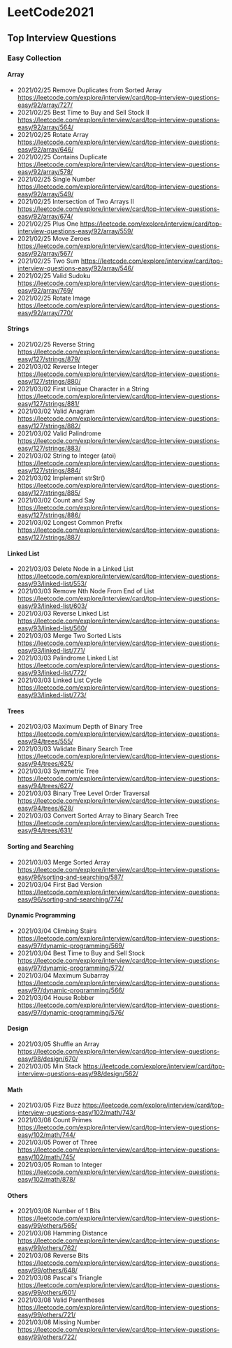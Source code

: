 # LeetCode2021
## Top Interview Questions
### Easy Collection 
#### Array
* 2021/02/25 Remove Duplicates from Sorted Array https://leetcode.com/explore/interview/card/top-interview-questions-easy/92/array/727/
* 2021/02/25 Best Time to Buy and Sell Stock II https://leetcode.com/explore/interview/card/top-interview-questions-easy/92/array/564/
* 2021/02/25 Rotate Array https://leetcode.com/explore/interview/card/top-interview-questions-easy/92/array/646/
* 2021/02/25 Contains Duplicate https://leetcode.com/explore/interview/card/top-interview-questions-easy/92/array/578/
* 2021/02/25 Single Number https://leetcode.com/explore/interview/card/top-interview-questions-easy/92/array/549/
* 2021/02/25 Intersection of Two Arrays II https://leetcode.com/explore/interview/card/top-interview-questions-easy/92/array/674/
* 2021/02/25 Plus One https://leetcode.com/explore/interview/card/top-interview-questions-easy/92/array/559/
* 2021/02/25 Move Zeroes https://leetcode.com/explore/interview/card/top-interview-questions-easy/92/array/567/
* 2021/02/25 Two Sum https://leetcode.com/explore/interview/card/top-interview-questions-easy/92/array/546/
* 2021/02/25 Valid Sudoku https://leetcode.com/explore/interview/card/top-interview-questions-easy/92/array/769/
* 2021/02/25 Rotate Image https://leetcode.com/explore/interview/card/top-interview-questions-easy/92/array/770/
#### Strings
* 2021/02/25 Reverse String https://leetcode.com/explore/interview/card/top-interview-questions-easy/127/strings/879/
* 2021/03/02 Reverse Integer https://leetcode.com/explore/interview/card/top-interview-questions-easy/127/strings/880/
* 2021/03/02 First Unique Character in a String https://leetcode.com/explore/interview/card/top-interview-questions-easy/127/strings/881/
* 2021/03/02 Valid Anagram https://leetcode.com/explore/interview/card/top-interview-questions-easy/127/strings/882/
* 2021/03/02 Valid Palindrome https://leetcode.com/explore/interview/card/top-interview-questions-easy/127/strings/883/
* 2021/03/02 String to Integer (atoi) https://leetcode.com/explore/interview/card/top-interview-questions-easy/127/strings/884/
* 2021/03/02 Implement strStr() https://leetcode.com/explore/interview/card/top-interview-questions-easy/127/strings/885/
* 2021/03/02 Count and Say https://leetcode.com/explore/interview/card/top-interview-questions-easy/127/strings/886/
* 2021/03/02 Longest Common Prefix https://leetcode.com/explore/interview/card/top-interview-questions-easy/127/strings/887/
#### Linked List
* 2021/03/03 Delete Node in a Linked List https://leetcode.com/explore/interview/card/top-interview-questions-easy/93/linked-list/553/
* 2021/03/03 Remove Nth Node From End of List https://leetcode.com/explore/interview/card/top-interview-questions-easy/93/linked-list/603/
* 2021/03/03 Reverse Linked List https://leetcode.com/explore/interview/card/top-interview-questions-easy/93/linked-list/560/
* 2021/03/03 Merge Two Sorted Lists https://leetcode.com/explore/interview/card/top-interview-questions-easy/93/linked-list/771/
* 2021/03/03 Palindrome Linked List https://leetcode.com/explore/interview/card/top-interview-questions-easy/93/linked-list/772/
* 2021/03/03 Linked List Cycle https://leetcode.com/explore/interview/card/top-interview-questions-easy/93/linked-list/773/
#### Trees
* 2021/03/03 Maximum Depth of Binary Tree https://leetcode.com/explore/interview/card/top-interview-questions-easy/94/trees/555/
* 2021/03/03 Validate Binary Search Tree https://leetcode.com/explore/interview/card/top-interview-questions-easy/94/trees/625/
* 2021/03/03 Symmetric Tree https://leetcode.com/explore/interview/card/top-interview-questions-easy/94/trees/627/
* 2021/03/03 Binary Tree Level Order Traversal https://leetcode.com/explore/interview/card/top-interview-questions-easy/94/trees/628/
* 2021/03/03 Convert Sorted Array to Binary Search Tree https://leetcode.com/explore/interview/card/top-interview-questions-easy/94/trees/631/
#### Sorting and Searching
* 2021/03/03 Merge Sorted Array https://leetcode.com/explore/interview/card/top-interview-questions-easy/96/sorting-and-searching/587/
* 2021/03/04 First Bad Version https://leetcode.com/explore/interview/card/top-interview-questions-easy/96/sorting-and-searching/774/
#### Dynamic Programming
* 2021/03/04 Climbing Stairs https://leetcode.com/explore/interview/card/top-interview-questions-easy/97/dynamic-programming/569/
* 2021/03/04 Best Time to Buy and Sell Stock https://leetcode.com/explore/interview/card/top-interview-questions-easy/97/dynamic-programming/572/
* 2021/03/04 Maximum Subarray https://leetcode.com/explore/interview/card/top-interview-questions-easy/97/dynamic-programming/566/
* 2021/03/04 House Robber https://leetcode.com/explore/interview/card/top-interview-questions-easy/97/dynamic-programming/576/
#### Design
* 2021/03/05 Shuffle an Array https://leetcode.com/explore/interview/card/top-interview-questions-easy/98/design/670/
* 2021/03/05 Min Stack https://leetcode.com/explore/interview/card/top-interview-questions-easy/98/design/562/
#### Math
* 2021/03/05 Fizz Buzz https://leetcode.com/explore/interview/card/top-interview-questions-easy/102/math/743/
* 2021/03/08 Count Primes https://leetcode.com/explore/interview/card/top-interview-questions-easy/102/math/744/
* 2021/03/05 Power of Three https://leetcode.com/explore/interview/card/top-interview-questions-easy/102/math/745/
* 2021/03/05 Roman to Integer https://leetcode.com/explore/interview/card/top-interview-questions-easy/102/math/878/
#### Others
* 2021/03/08 Number of 1 Bits https://leetcode.com/explore/interview/card/top-interview-questions-easy/99/others/565/
* 2021/03/08 Hamming Distance https://leetcode.com/explore/interview/card/top-interview-questions-easy/99/others/762/
* 2021/03/08 Reverse Bits https://leetcode.com/explore/interview/card/top-interview-questions-easy/99/others/648/
* 2021/03/08 Pascal's Triangle https://leetcode.com/explore/interview/card/top-interview-questions-easy/99/others/601/
* 2021/03/08 Valid Parentheses https://leetcode.com/explore/interview/card/top-interview-questions-easy/99/others/721/
* 2021/03/08 Missing Number https://leetcode.com/explore/interview/card/top-interview-questions-easy/99/others/722/
